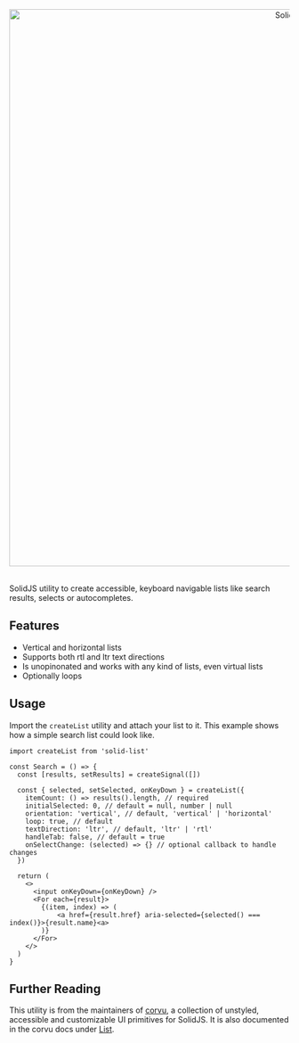 <div align="center">
  <a href="https://corvu.dev/docs/utilities/list">
    <img src="https://corvu.dev/readme/solid-list.png" width=1000 alt="Solid List" />
  </a>
</div>
<br />

SolidJS utility to create accessible, keyboard navigable lists like search results, selects or autocompletes.

## Features

- Vertical and horizontal lists
- Supports both rtl and ltr text directions
- Is unopinonated and works with any kind of lists, even virtual lists
- Optionally loops

## Usage

Import the `createList` utility and attach your list to it. This example shows how a simple search list could look like.

```tsx
import createList from 'solid-list'
```

```tsx
const Search = () => {
  const [results, setResults] = createSignal([])

  const { selected, setSelected, onKeyDown } = createList({
    itemCount: () => results().length, // required
    initialSelected: 0, // default = null, number | null
    orientation: 'vertical', // default, 'vertical' | 'horizontal'
    loop: true, // default
    textDirection: 'ltr', // default, 'ltr' | 'rtl'
    handleTab: false, // default = true
    onSelectChange: (selected) => {} // optional callback to handle changes
  })

  return (
    <>
      <input onKeyDown={onKeyDown} />
      <For each={result}>
        {(item, index) => (
            <a href={result.href} aria-selected={selected() === index()}>{result.name}<a>
        )}
      </For>
    </>
  )
}
```

## Further Reading
This utility is from the maintainers of [corvu](https://corvu.dev), a collection of unstyled, accessible and customizable UI primitives for SolidJS. It is also documented in the corvu docs under [List](https://corvu.dev/docs/utilities/list).
